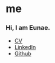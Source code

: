 # me

### Hi, I am Eunae.

* [CV](https://drive.google.com/file/d/1_R4Yp4KEITWIvRCVNxflUZfN2HokLh4z/view?usp=sharing)
* [LinkedIn](https://www.linkedin.com/in/eunae-jang/)
* [Github](https://github.com/eajang)



